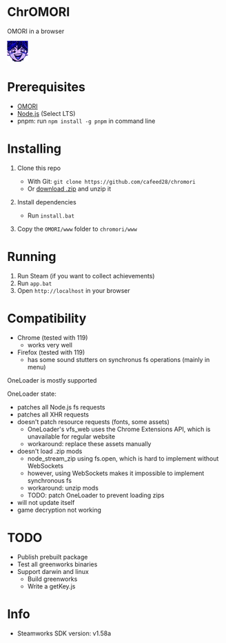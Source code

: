 # ChrOMORI

OMORI in a browser

![hero_capitalism](.github/assets/hero_capitalism.png)

# Prerequisites

- [OMORI](https://store.steampowered.com/app/1150690/OMORI)
- [Node.js](https://nodejs.org) (Select LTS)
- pnpm: run `npm install -g pnpm` in command line

# Installing

1. Clone this repo

   - With Git: `git clone https://github.com/cafeed28/chromori`
   - Or [download .zip](https://github.com/cafeed28/chromori/archive/refs/heads/main.zip) and unzip it

1. Install dependencies

   - Run `install.bat`

1. Copy the `OMORI/www` folder to `chromori/www`

# Running

1. Run Steam (if you want to collect achievements)
1. Run `app.bat`
1. Open `http://localhost` in your browser

# Compatibility

- Chrome (tested with 119)
  - works very well
- Firefox (tested with 119)
  - has some sound stutters on synchronus fs operations (mainly in menu)

OneLoader is mostly supported

OneLoader state:

- patches all Node.js fs requests
- patches all XHR requests
- doesn't patch resource requests (fonts, some assets)
  - OneLoader's vfs_web uses the Chrome Extensions API, which is unavailable for regular website
  - workaround: replace these assets manually
- doesn't load .zip mods
  - node_stream_zip using fs.open, which is hard to implement without WebSockets
  - however, using WebSockets makes it impossible to implement synchronous fs
  - workaround: unzip mods
  - TODO: patch OneLoader to prevent loading zips
- will not update itself
- game decryption not working

# TODO

- Publish prebuilt package
- Test all greenworks binaries
- Support darwin and linux
  - Build greenworks
  - Write a getKey.js

# Info

- Steamworks SDK version: v1.58a

